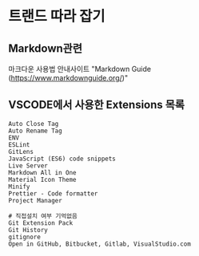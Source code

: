 # 트랜드 따라 잡기
## Markdown관련
마크다운 사용법 안내사이트 "Markdown Guide (https://www.markdownguide.org/)"

## VSCODE에서 사용한 Extensions 목록
```
Auto Close Tag
Auto Rename Tag
ENV
ESLint
GitLens
JavaScript (ES6) code snippets
Live Server
Markdown All in One
Material Icon Theme
Minify
Prettier - Code formatter
Project Manager
 
# 직접설치 여부 기억없음
Git Extension Pack
Git History
gitignore
Open in GitHub, Bitbucket, Gitlab, VisualStudio.com
```